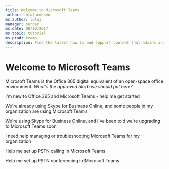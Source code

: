 ```yaml
---
title: Welcome to Microsoft Teams
author: LolaJacobsen
ms.author: lolaj
manager: serdar
ms.date: 08/10/2017
ms.topic: tutorial
ms.prod: teams
description: Find the latest how to and support content that admins and IT pros need to evaluate, plan, deploy, and manage Microsoft Teams.
---
```


Welcome to Microsoft Teams
==========================================================
Microsoft Teams is the Office 365 digital equivalent of an open-space office environment. *What's the approved blurb we should put here?*

I'm new to Office 365 and Microsoft Teams - help me get started

We're already using Skype for Business Online, and some people in my organization are using Microsoft Teams

We're using Skype for Business Online, and I've been told we're upgrading to Microsoft Teams soon

I need help managing or troubleshooting Microsoft Teams for my organization

Help me set up PSTN calling in Microsoft Teams

Help me set up PSTN conferencing in Microsoft Teams
